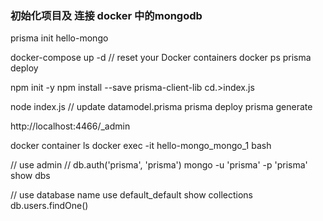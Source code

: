 
### 初始化项目及 连接 docker 中的mongodb

prisma init hello-mongo

docker-compose up -d
// reset your Docker containers
docker ps
prisma deploy

npm init -y
npm install --save prisma-client-lib
cd.>index.js

node index.js
// update datamodel.prisma
prisma deploy
prisma generate

http://localhost:4466/_admin

docker container ls
docker exec -it hello-mongo_mongo_1 bash

// use admin
// db.auth('prisma', 'prisma')
mongo -u 'prisma' -p 'prisma'
show dbs

// use database name
use default_default
show collections
db.users.findOne()